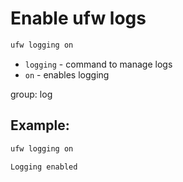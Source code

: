 # Enable ufw logs

```bash
ufw logging on
```

- `logging` - command to manage logs
- `on` - enables logging

group: log

## Example: 
```bash
ufw logging on
```
```
Logging enabled
```
